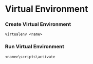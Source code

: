 # Virtual Environment #

### Create Virtual Environment ###

`virtualenv <name>`

### Run Virtual Environment ###

`<name>\scripts\activate`
